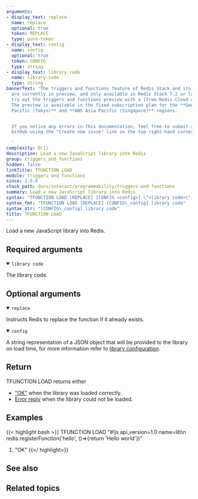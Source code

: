 ```yaml
---
arguments:
- display_text: replace
  name: replace
  optional: true
  token: REPLACE
  type: pure-token
- display_text: config
  name: config
  optional: true
  token: CONFIG
  type: string
- display_text: library code
  name: library-code
  type: string
bannerText: 'The triggers and functions feature of Redis Stack and its documentation
  are currently in preview, and only available in Redis Stack 7.2 or later. You can
  try out the triggers and functions preview with a [free Redis Cloud account](https://redis.com/try-free/?utm_source=redisio&utm_medium=referral&utm_campaign=2023-09-try_free&utm_content=cu-redis_cloud_users).
  The preview is available in the fixed subscription plan for the **Google Cloud Asia
  Pacific (Tokyo)** and **AWS Asia Pacific (Singapore)** regions.


  If you notice any errors in this documentation, feel free to submit an issue to
  GitHub using the "Create new issue" link in the top right-hand corner of this page.

  '
complexity: O(1)
description: Load a new JavaScript library into Redis
group: triggers_and_functions
hidden: false
linkTitle: TFUNCTION LOAD
module: Triggers and functions
since: 2.0.0
stack_path: docs/interact/programmability/triggers-and-functions
summary: Load a new JavaScript library into Redis
syntax: "TFUNCTION LOAD [REPLACE] [CONFIG <config>] \"<library code>\" \n"
syntax_fmt: "TFUNCTION LOAD [REPLACE] [CONFIG\_config] library code"
syntax_str: "[CONFIG\_config] library code"
title: TFUNCTION LOAD
---
```


Load a new JavaScript library into Redis.

## Required arguments

<details open>
<summary><code>library code</code></summary>

The library code.
</details>

## Optional arguments

<details open>
<summary><code>replace</code></summary>

Instructs Redis to replace the function if it already exists.
</details>

<details open>
<summary><code>config</code></summary>

A string representation of a JSON object that will be provided to the library on load time, for more information refer to [library configuration](../docs/concepts/Library_Configuration.md).
</details>

## Return

TFUNCTION LOAD returns either

* ["OK"](/docs/reference/protocol-spec/#resp-simple-strings) when the library was loaded correctly.
* [Error reply](/docs/reference/protocol-spec/#resp-errors) when the library could not be loaded.

## Examples

{{< highlight bash >}}
TFUNCTION LOAD "#!js api_version=1.0 name=lib\n redis.registerFunction('hello', ()=>{return 'Hello world'})"
1) "OK"
{{</ highlight>}}

## See also

## Related topics
